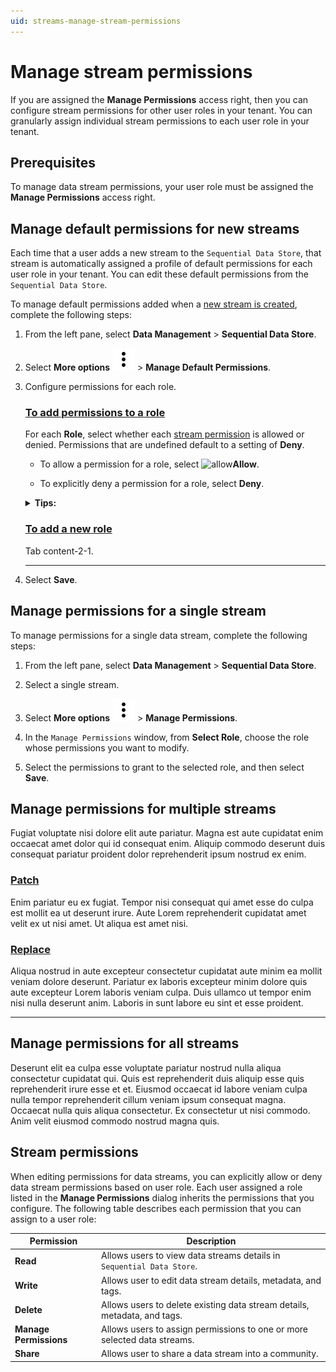 ```yaml
---
uid: streams-manage-stream-permissions
---
```


# Manage stream permissions

If you are assigned the **Manage Permissions** access right, then you can configure stream permissions for other user roles in your tenant. You can granularly assign individual stream permissions to each user role in your tenant.

## Prerequisites

To manage data stream permissions, your user role must be assigned the **Manage Permissions** access right.

## Manage default permissions for new streams

Each time that a user adds a new stream to the `Sequential Data Store`, that stream is automatically assigned a profile of default permissions for each user role in your tenant. You can edit these default permissions from the `Sequential Data Store`. 

To manage default permissions added when a [new stream is created](xref:streams-manage-streams#add-a-stream), complete the following steps:

1. From the left pane, select **Data Management** > **Sequential Data Store**.

1. Select **More options** ![More options icon](../../../_icons/dots-vertical.svg) > **Manage Default Permissions**.

1. Configure permissions for each role.

	### [To add permissions to a role](#tab/add-permissions)

	For each **Role**, select whether each [stream permission](#stream-permission) is allowed or denied. Permissions that are undefined default to a setting of **Deny**.

	- To allow a permission for a role, select ![allow](../../../_icons/check.svg)**Allow**.

	- To explicitly deny a permission for a role, select <!-- TODO: add icon -->**Deny**.

	<details>
		<summary><strong>Tips:</strong></summary>
		<ul>
			<li><p>If you want to deny a permission for user role, leaving it undefined is recommended.</p></li>
			<li><p>To clear all permission settings for a role, select <strong>Refresh</strong>.</p></li>
			<li><p>For a description of each permission, mouse over each column <strong>Info</strong> <img src="../../../_icons/info.svg"/> icon.</p></li>
		</ul>
	</details>

	### [To add a new role](#tab/add-role)

	Tab content-2-1.

	***

1. Select **Save**.

## Manage permissions for a single stream

To manage permissions for a single data stream, complete the following steps:

1. From the left pane, select **Data Management** > **Sequential Data Store**.

1. Select a single stream.

1. Select **More options** ![More options icon](../../../_icons/dots-vertical.svg) > **Manage Permissions**.

1. In the `Manage Permissions` window, from **Select Role**, choose the role whose permissions you want to modify.

1. Select the permissions to grant to the selected role, and then select **Save**.

## Manage permissions for multiple streams

Fugiat voluptate nisi dolore elit aute pariatur. Magna est aute cupidatat enim occaecat amet dolor qui id consequat enim. Aliquip commodo deserunt duis consequat pariatur proident dolor reprehenderit ipsum nostrud ex enim.

### [Patch](#tab/patch)

Enim pariatur eu ex fugiat. Tempor nisi consequat qui amet esse do culpa est mollit ea ut deserunt irure. Aute Lorem reprehenderit cupidatat amet velit ex ut nisi amet. Ut aliqua est amet nisi.

### [Replace](#tab/replace)

Aliqua nostrud in aute excepteur consectetur cupidatat aute minim ea mollit veniam dolore deserunt. Pariatur ex laboris excepteur minim dolore quis aute excepteur Lorem laboris veniam culpa. Duis ullamco ut tempor enim nisi nulla deserunt anim. Laboris in sunt labore eu sint et esse proident.

***

## Manage permissions for all streams

Deserunt elit ea culpa esse voluptate pariatur nostrud nulla aliqua consectetur cupidatat qui. Quis est reprehenderit duis aliquip esse quis reprehenderit irure esse et et. Eiusmod occaecat id labore veniam culpa nulla tempor reprehenderit cillum veniam ipsum consequat magna. Occaecat nulla quis aliqua consectetur. Ex consectetur ut nisi commodo. Anim velit eiusmod commodo nostrud magna quis.

## Stream permissions

When editing permissions for data streams, you can explicitly allow or deny data stream permissions based on user role. Each user assigned a role listed in the **Manage Permissions** dialog inherits the permissions that you configure. The following table describes each permission that you can assign to a user role:

<!-- TODO: Test individual stream permissions -->

| Permission | Description |
|--|--|
| **Read** | Allows users to view data streams details in `Sequential Data Store`. |
| **Write** | Allows user to edit data stream details, metadata, and tags. |
| **Delete** | Allows users to delete existing data stream details, metadata, and tags. |
| **Manage Permissions** | Allows users to assign permissions to one or more selected data streams. |
| **Share** | Allows user to share a data stream into a community. |
